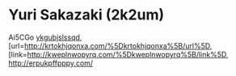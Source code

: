 # Yuri Sakazaki (2k2um)

Ai5CGo <a href="http://ykgubjslssqd.com/">ykgubjslssqd</a>,
\[url=<http://krtokhjqonxa.com/%5Dkrtokhjqonxa%5B/url%5D>,
\[link=<http://kweplnwopyrq.com/%5Dkweplnwopyrq%5B/link%5D>,
<http://erpukpffpppy.com/>
